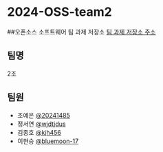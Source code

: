 # 2024-OSS-team2
##오픈소스 소프트웨어 팀 과제 저장소
[팀 과제 저장소 주소](https://github.com/whdPdms04/2024-OSS-team2)

## 팀명
2조

## 팀원
- 조예은 [@20241485](https://github.com/20241485)
- 정서연 [@wjdtjdus](https://github.com/wjdtjdus)
- 김종호 [@kjh456](https://github.com/kjh456/git)
- 이현승 [@bluemoon-17](https://github.com/bluemoon-17)
